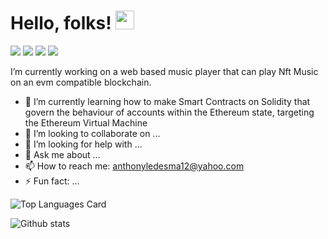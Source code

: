 # Hello, folks! <img src="https://raw.githubusercontent.com/MartinHeinz/MartinHeinz/master/wave.gif" width="30px">

![](https://img.shields.io/badge/<CODE>-<Javascript>-informational?style=flat&logo=<LOGO_NAME>&logoColor=white&color=B9BDC1)
![](https://img.shields.io/badge/<CODE>-<React>-informational?style=flat&logo=<LOGO_NAME>&logoColor=black&color=87CEEB)
![](https://img.shields.io/badge/<CODE>-<HTML>-informational?style=flat&logo=<LOGO_NAME>&logoColor=white&color=B9BDC1)
![](https://img.shields.io/badge/<CODE>-<CSS>-informational?style=flat&logo=<LOGO_NAME>&logoColor=white&color=87CEEB)

I’m currently working on a web based music player that can play Nft Music on an evm compatible blockchain.

- 🌱 I’m currently learning how to make Smart Contracts on Solidity that govern the behaviour of accounts within the Ethereum state, targeting the Ethereum Virtual Machine 
- 👯 I’m looking to collaborate on ...
- 🤔 I’m looking for help with ...
- 💬 Ask me about ...
- 📫 How to reach me: anthonyledesma12@yahoo.com
- ⚡ Fun fact: ...



![Top Languages Card](https://github-readme-stats.vercel.app/api/top-langs/?username=Anchoviess)


![Github stats](https://github-readme-stats.vercel.app/api?username=Anchoviess&theme=highcontrast&show_icons=true&count_private=true)
